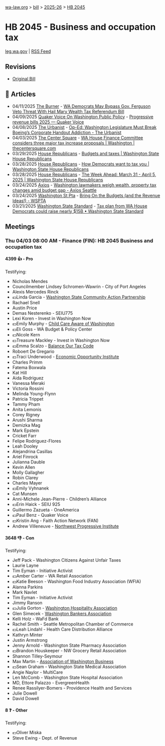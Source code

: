 [wa-law.org](/) > [bill](/bill/) > [2025-26](/bill/2025-26/) > [HB 2045](/bill/2025-26/hb/2045/)

# HB 2045 - Business and occupation tax
[leg.wa.gov](https://app.leg.wa.gov/billsummary?BillNumber=2045&Year=2025&Initiative=false) | [RSS Feed](./rss.xml)

## Revisions
* [Original Bill](1/)

## 📰 Articles
* 04/11/2025 [The Burner](/org/the_burner/) - [WA Democrats May Bypass Gov. Ferguson Veto Threat With Hail Mary Wealth Tax  Referendum Bill](https://www.theburnerseattle.com/post/wa-democrats-may-bypass-gov-ferguson-veto-threat-with-hail-mary-wealth-tax-referendum-bill#:~:text=House’s)
* 04/09/2025 [Quaker Voice On Washington Public Policy](/org/quaker_voice_on_washington_public_policy/) - [Progressive revenue bills 2025 — Quaker Voice](https://www.quakervoicewa.org/progressive-revenue-bills-2025/#:~:text=HB%202045)
* 04/08/2025 [The Urbanist](/org/the_urbanist/) - [Op-Ed: Washington Legislature Must Break Boeing’s Corporate Handout Addiction - The Urbanist](https://www.theurbanist.org/2025/04/08/op-ed-break-boeings-handout-addiction/#:~:text=proposal%20for%20increasing%20the%20business%20and%20occupations%20tax%20rate)
* 04/03/2025 [The Center Square](/org/the_center_square/) - [WA House Finance Committee considers three major tax increase proposals | Washington | thecentersquare.com](https://www.thecentersquare.com/washington/article_60e89042-e837-4280-a88a-fd1b32ff4bcf.html#:~:text=House%20Bill%202045)
* 03/29/2025 [House Republicans](/org/house_republicans/) - [Budgets and taxes | Washington State House Republicans](https://houserepublicans.wa.gov/current/budgets-and-taxes/#:~:text=House%20Bill%202045)
* 03/28/2025 [House Republicans](/org/house_republicans/) - [How Democrats want to tax you | Washington State House Republicans](https://houserepublicans.wa.gov/how-democrats-want-to-tax-you/#:~:text=House%20Bill%202045)
* 03/28/2025 [House Republicans](/org/house_republicans/) - [The Week Ahead: March 31 - April 5, 2025 | Washington State House Republicans](https://houserepublicans.wa.gov/week/the-week-ahead-march-31-april-5-2025/#:~:text=HB%202045)
* 03/24/2025 [Axios](/org/axios/) - [Washington lawmakers weigh wealth, property tax changes amid budget gap - Axios Seattle](https://www.axios.com/local/seattle/2025/03/24/democrats-wealth-property-tax-budget-gap#:~:text=something%20different)
* 03/24/2025 [Washington St Pta](/org/washington_st_pta/) - [Bring On the Budgets (and the Revenue Ideas!) - WSPTA](https://www.wastatepta.org/bring-on-the-budgets-and-the-revenue-ideas/#:~:text=HB%202045)
* 03/21/2025 [Washington State Standard](/org/washington_state_standard/) - [Tax plan from WA House Democrats could raise nearly $15B • Washington State Standard](https://washingtonstatestandard.com/2025/03/21/tax-plan-from-wa-house-democrats-could-raise-nearly-15b-for-state-budget/#:~:text=House%20Bill%202045)

## Meetings
### Thu 04/03 08:00 AM - Finance (FIN): HB 2045 Business and occupation tax
#### 4399 👍 - Pro
Testifying:
* Nicholas Mendes
* Councilmember Lindsey Schromen-Wawrin - City of Port Angeles
* Alexis Mercedes Rinck
* 💵Linda Garcia - [Washington State Community Action Partnership](/org/washington_state_community_action_partnership/)
* Rachael Snell
* Austin Price
* Demas Nesterenko - SEIU775
* Lexi Koren - Invest in Washington Now
* 💵Emily Murphy - [Child Care Aware of Washington](/org/child_care_aware_of_washington/)
* 💵Eli Goss - WA Budget & Policy Center
* 💵Nicole Kern
* 💵Treasure Mackley - Invest in Washington Now
* 💵Emma Scalzo - [Balance Our Tax Code](/org/balance_our_tax_code/)
* Roboert De Gregario
* 💵Traci Underwood - [Economic Opportunity Institute](/org/economic_opportunity_institute/)
* Charles Primm
* Fatema Boxwala
* Kat Hill
* Aida Rodriguez
* Vanessa Meraki
* Victoria Rossini
* Melinda Young-Flynn
* Patricia Trippet
* Tammy Pham
* Anita Lemonis
* Corey Rigney
* Arushi Sharma
* Demizka Mag
* Mark Epstein
* Cricket Farr
* Felipe Rodriguez-Flores
* Leah Dooley
* Alejandrina Casillas
* Ariel Finrock
* Julianna Dauble
* Kevin Allen
* Molly Gallagher
* Robin Clarey
* Charles Mayer
* 💵Emily Vyhnanek
* Cat Munsen
* Anni-Michele Jean-Pierre - Children’s Alliance
* 💵Erin Haick - SEIU 925
* Guillermo Zazueta - OneAmerica
* 💵Paul Benz - Quaker Voice
* 💵Kristin Ang - Faith Action Network (FAN)
* Andrew Villeneuve - [Northwest Progressive Institute](/org/northwest_progressive_institute/)

#### 3648 👎 - Con
Testifying:
* Jeff Pack - Washington Citizens Against Unfair Taxes
* Laurie Layne
* Tim Eyman - Initiative Activist
* 💵Amber Carter - WA Retail Association
* 💵Katie Beeson - Washington Food Industry Association (WFIA)
* Alanna Parkins
* Mark Navlet
* Tim Eyman - Initiative Activist
* Jimmy Ranson
* 💵Julia Gorton - [Washington Hospitality Association](/org/washington_hospitality_association/)
* Glen Simecek - [Washington Bankers Association](/org/washington_bankers_association/)
* Kelli Holz - WaFd Bank
* Rachel Smith - Seattle Metropolitan Chamber of Commerce
* 💵Leah Lindahl - Health Care Distribution Alliance
* Kathryn Minter
* Justin Armstrong
* Jenny Arnold - Washington State Pharmacy Association
* 💵Brandon Houskeeper - NW Grocery Retail Association
* Shannon Tilley-Seymour
* Max Martin - [Association of Washington Business](/org/association_of_washington_business/)
* 💵Sean Graham - Washington State Medical Association
* Angie Naylor - MultiCare
* Len McComb - Washington State Hospital Association
* MD, Ettore Palazzo - EvergreenHealth
* Renee Rassilyer-Bomers - Providence Health and Services
* Julie Dowell
* David Dowell

#### 8 ❓ - Other
Testifying:
* 💵Oliver Miska
* Steve Ewing - Dept. of Revenue
